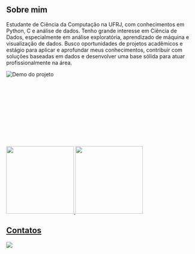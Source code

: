 ## Sobre mim

Estudante de Ciência da Computação na UFRJ, com conhecimentos em Python, C e análise de dados. Tenho grande interesse em Ciência de Dados, especialmente em análise exploratória, aprendizado de máquina e visualização de dados. Busco oportunidades de projetos acadêmicos e estágio para aplicar e aprofundar meus conhecimentos, contribuir com soluções baseadas em dados e desenvolver uma base sólida para atuar profissionalmente na área.

<div style="width:300px; height:200px; overflow:hidden;">
  <img src="https://i.pinimg.com/originals/51/4f/3f/514f3fccb71047d780be491c435a79e1.gif" alt="Demo do projeto">
  <!--img src="https://i.pinimg.com/originals/4a/65/ab/4a65abeead3a8d113bccfee5d5d239f4.gif" alt="Demo do projeto"-->
</div>

<div>
<a href="https://github.com/LaisaMedeiros">
<img loading="lazy" height="180em" src="https://github-readme-stats.vercel.app/api/top-langs/?username=LaisaMedeiros&layout=compact&langs_count=7&theme=dracula"/>
<img loading="lazy" height="180em" src="https://github-readme-stats.vercel.app/api?username=LaisaMedeiros&show_icons=true&theme=dracula&include_all_commits=true&count_private=true"/>
</div>

## Contatos

<div>
<a href="https://www.linkedin.com/in/laísa-tatiana-medeiros-572a59247" target="_blank"><img loading="lazy" src="https://img.shields.io/badge/-LinkedIn-%230077B5?style=for-the-badge&logo=linkedin&logoColor=white" target="_blank"></a>   
</div>

<!--div>
<a href="https://www.youtube.com/seu-canal-youtube-aqui" target="_blank"><img loading="lazy" src="https://img.shields.io/badge/YouTube-FF0000?style=for-the-badge&logo=youtube&logoColor=white" target="_blank"></a>
<a href="https://instagram.com/seu-usuário-instagram-aqui" target="_blank"><img loading="lazy" src="https://img.shields.io/badge/-Instagram-%23E4405F?style=for-the-badge&logo=instagram&logoColor=white" target="_blank"></a>
<a href="https://www.twitch.tv/seu-usuário-aqui" target="_blank"><img loading="lazy" src="https://img.shields.io/badge/Twitch-9146FF?style=for-the-badge&logo=twitch&logoColor=white" target="_blank"></a>
<a href = "mailto:contato@seu-usuário-aqui"><img loading="lazy" src="https://img.shields.io/badge/Gmail-D14836?style=for-the-badge&logo=gmail&logoColor=white" target="_blank"></a>
<a href="https://www.linkedin.com/in/seu-usuário-linkedln-aqui" target="_blank"><img loading="lazy" src="https://img.shields.io/badge/-LinkedIn-%230077B5?style=for-the-badge&logo=linkedin&logoColor=white" target="_blank"></a>   
</div-->

